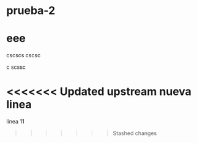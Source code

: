 # prueba-2
# eee
cscscs
cscsc

c
scssc

<<<<<<< Updated upstream
nueva linea
=======


linea 11
>>>>>>> Stashed changes
